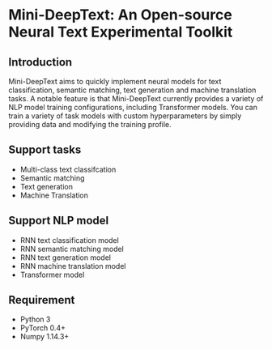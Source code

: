 # Mini-DeepText: An Open-source Neural Text Experimental Toolkit

## Introduction

Mini-DeepText aims to quickly implement neural models for text classification, semantic matching, text generation and machine translation tasks. A notable feature is that Mini-DeepText currently provides a variety of NLP model training configurations, including Transformer models. You can train a variety of task models with custom hyperparameters by simply providing data and modifying the training profile.

## Support tasks

* Multi-class text classifcation
* Semantic matching
* Text generation
* Machine Translation

## Support NLP model
* RNN text classification model
* RNN semantic matching model
* RNN text generation model
* RNN machine translation model
* Transformer model

## Requirement
* Python 3
* PyTorch 0.4+
* Numpy 1.14.3+
